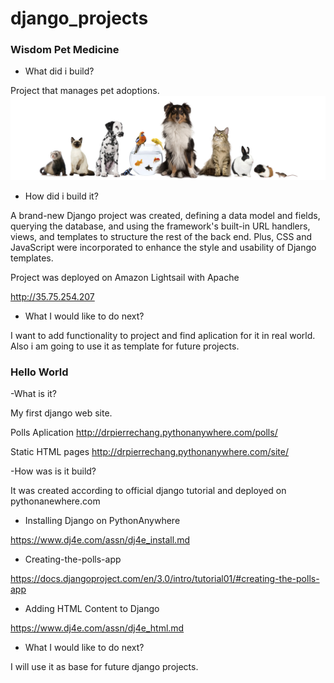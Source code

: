 # django_projects

### Wisdom Pet Medicine
- What did i build?

Project that manages pet adoptions.
![alt text](https://github.com/DrPierreChang/django_projects/blob/main/wisdompets/static/images/header.jpg)
- How did i build it?

A brand-new Django project was created, defining a data model and fields, querying the database, and using the framework's built-in URL handlers, views, and templates to structure the rest of the back end. Plus, CSS and JavaScript were incorporated  to enhance the style and usability of Django templates.

Project was deployed on Amazon Lightsail with Apache

http://35.75.254.207
- What I would like to do next?

I want to add functionality to project and find aplication for it in real world. Also i am going to use it as template for future projects.


### Hello World
-What is it?

My first django web site.

Polls Aplication
http://drpierrechang.pythonanywhere.com/polls/

Static HTML pages
http://drpierrechang.pythonanywhere.com/site/


-How was is it build?

It was created according to official django tutorial and deployed on pythonanewhere.com

 - Installing Django on PythonAnywhere
 
https://www.dj4e.com/assn/dj4e_install.md

 - Creating-the-polls-app
 
https://docs.djangoproject.com/en/3.0/intro/tutorial01/#creating-the-polls-app

 - Adding HTML Content to Django
 
https://www.dj4e.com/assn/dj4e_html.md

- What I would like to do next?

I will use it as base for future django projects. 
